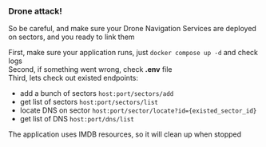 <h3>Drone attack!</h3>

So be careful, and make sure your Drone Navigation Services are deployed on sectors, and you ready to link them

First, make sure your application runs, just `docker compose up -d` and check logs<br/>
Second, if something went wrong, check **.env** file<br/>
Third, lets check out existed endpoints:

- add a bunch of sectors `host:port/sectors/add`
- get list of sectors `host:port/sectors/list`
- locate DNS on sector `host:port/sector/locate?id={existed_sector_id}`
- get list of DNS `host:port/dns/list`

The application uses IMDB resources, so it will clean up when stopped
